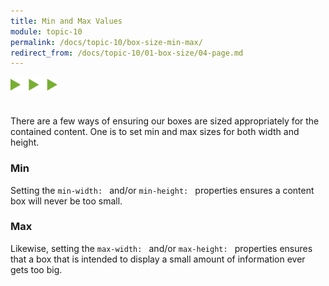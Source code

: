 ```yaml
---
title: Min and Max Values
module: topic-10
permalink: /docs/topic-10/box-size-min-max/
redirect_from: /docs/topic-10/01-box-size/04-page.md
---
```


<img src="./../../../img/arrow-divider.svg" style="width: 75px; border: none; margin: 0px 0 20px 0" />

There are a few ways of ensuring our boxes are sized appropriately for the contained content. One is to set min and max sizes for both width and height.

### Min

Setting the `min-width: ` and/or `min-height: ` properties ensures a content box will never be too small.

### Max

Likewise, setting the `max-width: ` and/or `max-height: ` properties ensures that a box that is intended to display a small amount of information ever gets too big.


<div class="codepen-embed">
  <p data-height="400" data-theme-id="30567" data-slug-hash="xPRBqp" data-default-tab="css,result" data-user="Media-Ed-Online" data-embed-version="2" data-pen-title="[Topic-09] Box Models, Pt. 4" class="codepen"></p>
</div>
